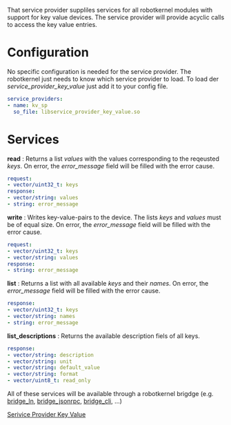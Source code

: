 That service provider suppliles services for all robotkernel modules
with support for key value devices. The service provider will provide
acyclic calls to access the key value entries.

# Configuration

No specific configuration is needed for the service provider. The
robotkernel just needs to know which service provider to load. To load
der *service_provider_key_value* just add it to your config file.

```yaml
service_providers:
- name: kv_sp
  so_file: libservice_provider_key_value.so
```

# Services

**read**
:   Returns a list *values* with the values corresponding to the
    reqeusted *keys*. On error, the *error_message* field will be filled
    with the error cause.

```yaml
request:
- vector/uint32_t: keys
response:
- vector/string: values
- string: error_message
```

**write**
:   Writes key-value-pairs to the device. The lists *keys* and *values*
    must be of equal size. On error, the *error_message* field will be
    filled with the error cause.

```yaml
request:
- vector/uint32_t: keys
- vector/string: values
response:
- string: error_message
```

**list**
:   Returns a list with all available *keys* and their *names*. On
    error, the *error_message* field will be filled with the error
    cause.

```yaml
response:
- vector/uint32_t: keys
- vector/string: names
- string: error_message
```

**list_descriptions**
:   Returns the available description fiels of all keys.

```yaml
response:
- vector/string: description
- vector/string: unit
- vector/string: default_value
- vector/string: format
- vector/uint8_t: read_only
```

All of these services will be available through a robotkernel brigdge
(e.g. [bridge_ln](robotkernel-5/bridge_ln "wikilink"),
[bridge_jsonrpc](robotkernel-5/bridge_jsonrpc "wikilink"),
[bridge_cli](robotkernel-5/bridge_cli "wikilink"), \...)

[Serivice Provider Key Value](Category:Robotkernel-5 "wikilink")

